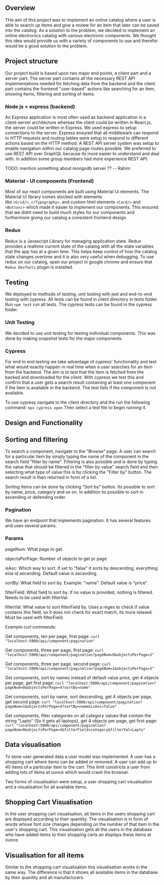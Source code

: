 ## Overview
THe aim of this project was to implement an online catalog where a user is able to search up items and 
give a review for an item that later can be saved into the catalog. As a solution to the problem, 
we decided to implement an online electronics catalog with various electronic components. We thought this idea would
provide us with a variety of components to use and therefor would be a good solution to the problem.

## Project structure
Our project build is based upon two major end points, a client part and a server part. The server part contains all the 
necessary REST API implementations needed for fetching data from the backend and the client part contains the frontend "user-based"
actions like searching for an item, showing items, filtering and sorting of items.

### Node js + express (backend)
An Express application is most often used as backend application in a client-server architecture whereas the client could 
be written in React.js, the server could be written in Express. We used express to setup connections to the server. 
Express ensured that all middleware can respond to HTTP requests and routing tables were setup to respond to different actions 
based on the HTTP method. A REST API server system was setup to enable navigation within our catalog page routes possible. 
We preferred to use REST API over GraphQL because its more easier to understand and deal with. In addition some group 
members had more experience REST API. 

TODO: mention something about mongodb server ?? -- Rahim

### Material - UI components (Frontend)
Most of our react components are built using Material Ui elements. The Material Ui library comes stocked with elements  
like `<Grid/>`, `</Typography>`, and custom html elements `<Card/>` and `<Button/>` which made it easier to implement
our components. This ensured that we didnt need to build much styles for our components and furthermore giving our catalog a 
consistent frontend design. 

### Redux 
Redux is a Javascript Library for managing application state. Redux provides a realtime current state of the catalog with all the 
state variables that the app has at a given time. This helps keep control of how the catalog state changes overtime and it is also
very useful when debugging. To use redux on our catalog, open our project in google chrome and ensure that
`Redux DevTools` plugin is installed.

## Testing
We deployed to methods of testing, unit testing with jest and end-to-end testing with cypress. All tests can be found in
client directory in tests folder. Run `npm test` run all tests. The cypress tests can be found in the cypress folder. 

### Unit Testing
We decided to use unit testing for testing individual components. This was done by making snapshot tests for the major
components. 
  
### Cypress
For end to end testing we take advantage of cypress' functionality and test what would exactly happen in real time
when a user searches for an item from the backend. The aim is to test that the item is fetched from the backed and 
downloaded for the client. With cypress we test this and confirm that a user gets a search result containing at least 
one component if the item is available in the backend. The test fails if the component is not available.

To use cypress navigate to the client directory and the run the following command: `npx cypress open` 
Then select a test file to begin running it.


## Design and Functionality

## Sorting and filtering 
To search a component, navigate to the "Browse" page. A user can search for a particular item by simply typing the name of 
the component in the search field "filter by name". Filtering is also possible and is done by typing the value that should 
be filtered in the "filter by value" search field and then selecting what type of value this is by clicking the "Filter by" 
button.  The search result is then returned in form of a list. 

Sorting items can be done by clicking "Sort by" button. Its possible to sort by name, price, category and so on. In addition 
its possible to sort in ascending or defending order.


### Pagination 
We have an endpoint that implements pagination. It has several features and uses several params.

### Params

pageNum: What page to get.

objectsPerPage: Number of objects to get pr page

isAsc: Which way to sort. If set to "false" it sorts by descending, everything else id ascending. Default value is ascending.

sortBy: What field to sort by. Example: "name". Default value is "price".

filterField: What field to sort by. If no value is provided, nothing is filtered. Needs to be used with filterVal.

filterVal: What value to sort filterField by. Uses a regex to check if value contains this field, so it does not check for exact match, its more relaxed. Must be used with filterField.


Example curl commands:

Get components, ten per page, first page: `curl "localhost:5000/api/component/pagination"`

Get components, three per page, first page: `curl "localhost:5000/api/component/pagination?pageNum=0&objectsPerPage=3"`

Get components, three per page, second page: `curl "localhost:5000/api/component/pagination?pageNum=1&objectsPerPage=3"`

Get components, sort by names instead of default value price, get 4 objects per page, get first page:
`curl "localhost:5000/api/component/pagination?pageNum=0&objectsPerPage=4?sortBy=name"`

Get components, sort by name, sort descending, get 4 objects per page, get second page:
`curl "localhost:5000/api/component/pagination?pageNum=1&objectsPerPage=4?sortBy=name&isAsc=false"`

Get components, filter categories on all category values that contain the string "Lapto" (So it gets all laptops), get 4
objects per page, get first page:
`curl "localhost:5000/api/component/pagination?pageNum=0&objectsPerPage=4&filterField=category&filterVal=Lapto"`


## Data visualisation
To store user generated data a user model was implemented. A user has a shopping cart where items can be added or removed.
A user can add up to 40 items of a particular item to the cart. This limit constricts a user from adding lots of items
at ounce which would crash the browser.

Two forms of visualisation were setup, a user shopping cart visualisation and a visualisation for all available items. 

## Shopping Cart Visualisation
In the user shopping cart visualisation, all items in the users shopping cart are displayed according to their quantity. 
The visualisation is in form of words whose font size changes depending on the number of that item in the user's 
shopping cart. This visualisation gets all the users in the database who have added items to their shopping carts 
an displays these items at ounce. 

## Visualisation for all items
Similar to the shopping cart visualisation this visualisation works in the same way. The difference is that it shows all 
available items in the database by their quantity and all manufacturers.  

